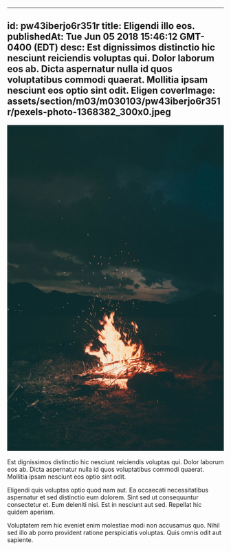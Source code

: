 
---
id: pw43iberjo6r351r
title: Eligendi illo eos.
publishedAt: Tue Jun 05 2018 15:46:12 GMT-0400 (EDT)
desc: Est dignissimos distinctio hic nesciunt reiciendis voluptas qui. Dolor laborum eos ab. Dicta aspernatur nulla id quos voluptatibus commodi quaerat. Mollitia ipsam nesciunt eos optio sint odit. Eligen
coverImage: assets/section/m03/m030103/pw43iberjo6r351r/pexels-photo-1368382_300x0.jpeg
---

![image from pexels.com](assets/section/m03/m030103/pw43iberjo6r351r/pexels-photo-1368382.jpeg)

Est dignissimos distinctio hic nesciunt reiciendis voluptas qui. Dolor laborum eos ab. Dicta aspernatur nulla id quos voluptatibus commodi quaerat. Mollitia ipsam nesciunt eos optio sint odit.
 
Eligendi quis voluptas optio quod nam aut. Ea occaecati necessitatibus aspernatur et sed distinctio eum dolorem. Sint sed ut consequuntur consectetur et. Eum deleniti nisi. Est in nesciunt aut sed. Repellat hic quidem aperiam.
 
Voluptatem rem hic eveniet enim molestiae modi non accusamus quo. Nihil sed illo ab porro provident ratione perspiciatis voluptas. Quis omnis odit aut sapiente.


